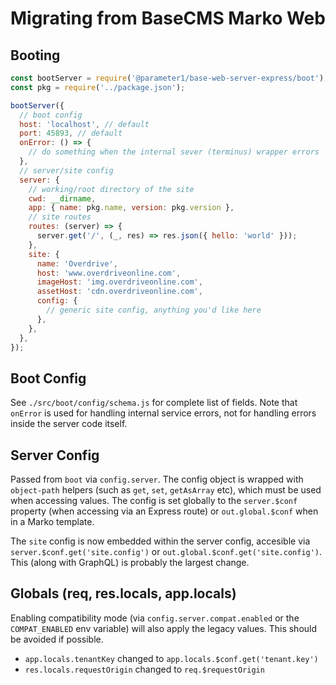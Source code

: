 # Migrating from BaseCMS Marko Web

## Booting
```js
const bootServer = require('@parameter1/base-web-server-express/boot');
const pkg = require('../package.json');

bootServer({
  // boot config
  host: 'localhost', // default
  port: 45893, // default
  onError: () => {
    // do something when the internal sever (terminus) wrapper errors
  },
  // server/site config
  server: {
    // working/root directory of the site
    cwd: __dirname,
    app: { name: pkg.name, version: pkg.version },
    // site routes
    routes: (server) => {
      server.get('/', (_, res) => res.json({ hello: 'world' }));
    },
    site: {
      name: 'Overdrive',
      host: 'www.overdriveonline.com',
      imageHost: 'img.overdriveonline.com',
      assetHost: 'cdn.overdriveonline.com',
      config: {
        // generic site config, anything you'd like here
      },
    },
  },
});
```

## Boot Config
See `./src/boot/config/schema.js` for complete list of fields. Note that `onError` is used for handling internal service errors, not for handling errors inside the server code itself.

## Server Config
Passed from `boot` via `config.server`. The config object is wrapped with `object-path` helpers (such as `get`, `set`, `getAsArray` etc), which must be used when accessing values. The config is set globally to the `server.$conf` property (when accessing via an Express route) or `out.global.$conf` when in a Marko template.

The `site` config is now embedded within the server config, accesible via `server.$conf.get('site.config')` or `out.global.$conf.get('site.config')`. This (along with GraphQL) is probably the largest change.

## Globals (req, res.locals, app.locals)
Enabling compatibility mode (via `config.server.compat.enabled` or the `COMPAT_ENABLED` env variable) will also apply the legacy values. This should be avoided if possible.

- `app.locals.tenantKey` changed to `app.locals.$conf.get('tenant.key')`
- `res.locals.requestOrigin` changed to `req.$requestOrigin`
